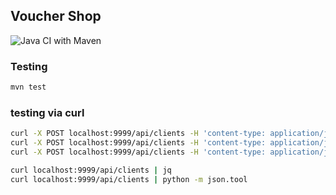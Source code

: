 ## Voucher Shop

![Java CI with Maven](https://github.com/JuliaMatejko/VoucherStore/workflows/Java%20CI%20with%20Maven/badge.svg)

### Testing

```bash
mvn test
```

### testing via curl

```bash
curl -X POST localhost:9999/api/clients -H 'content-type: application/json' -d '{"firstname": "Julia", "lastname": "Matejko", "address": {"street": "prosta"}}'
curl -X POST localhost:9999/api/clients -H 'content-type: application/json' -d '{"firstname": "Julia", "lastname": "Matejko", "address": {"street": "krzywa"}}'
curl -X POST localhost:9999/api/clients -H 'content-type: application/json' -d '{"firstname": "Julia", "lastname": "Matejko", "address": {"street": "dluga"}}'

curl localhost:9999/api/clients | jq
curl localhost:9999/api/clients | python -m json.tool
```